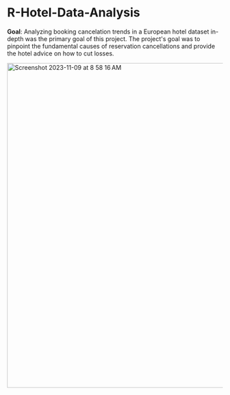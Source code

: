 # R-Hotel-Data-Analysis

**Goal**: Analyzing booking cancelation trends in a European hotel dataset in-depth was the primary goal of this project. 
The project's goal was to pinpoint the fundamental causes of reservation cancellations and provide the hotel advice on how to cut losses.


<img width="759" alt="Screenshot 2023-11-09 at 8 58 16 AM" src="https://github.com/jasumonga17/R-Hotel-Data-Analysis/assets/76562774/52ca7c0c-924a-4591-b589-8941d96261de">
